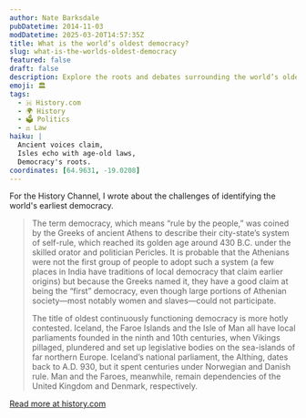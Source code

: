 ```yaml
---
author: Nate Barksdale
pubDatetime: 2014-11-03
modDatetime: 2025-03-20T14:57:35Z
title: What is the world’s oldest democracy?
slug: what-is-the-worlds-oldest-democracy
featured: false
draft: false
description: Explore the roots and debates surrounding the world’s oldest democracies, from ancient Athens to Viking-led parliaments.
emoji: 🏛️
tags:
  - 🇭 History.com
  - 🌍 History
  - 🗳️ Politics
  - ⚖️ Law
haiku: |
  Ancient voices claim,
  Isles echo with age-old laws,
  Democracy's roots.
coordinates: [64.9631, -19.0208]
---
```


For the History Channel, I wrote about the challenges of identifying the world's earliest democracy.

> The term democracy, which means “rule by the people,” was coined by the Greeks of ancient Athens to describe their city-state’s system of self-rule, which reached its golden age around 430 B.C. under the skilled orator and politician Pericles. It is probable that the Athenians were not the first group of people to adopt such a system (a few places in India have traditions of local democracy that claim earlier origins) but because the Greeks named it, they have a good claim at being the “first” democracy, even though large portions of Athenian society—most notably women and slaves—could not participate.
>
> The title of oldest continuously functioning democracy is more hotly contested. Iceland, the Faroe Islands and the Isle of Man all have local parliaments founded in the ninth and 10th centuries, when Vikings pillaged, plundered and set up legislative bodies on the sea-islands of far northern Europe. Iceland’s national parliament, the Althing, dates back to A.D. 930, but it spent centuries under Norwegian and Danish rule. Man and the Faroes, meanwhile, remain dependencies of the United Kingdom and Denmark, respectively.

[Read more at history.com](https://www.history.com/news/what-is-the-worlds-oldest-democracy)
